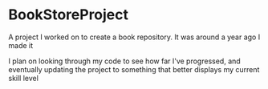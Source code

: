 BookStoreProject
================

A project I worked on to create a book repository. It was around a year ago I made it

I plan on looking through my code to see how far I've progressed, and eventually updating the project to something
that better displays my current skill level
